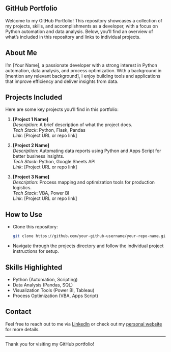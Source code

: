 ## GitHub Portfolio

Welcome to my GitHub Portfolio! This repository showcases a collection of my projects, skills, and accomplishments as a developer, with a focus on Python automation and data analysis. Below, you’ll find an overview of what’s included in this repository and links to individual projects.

## About Me
I’m [Your Name], a passionate developer with a strong interest in Python automation, data analysis, and process optimization. With a background in [mention any relevant background], I enjoy building tools and applications that improve efficiency and deliver insights from data.

## Projects Included
Here are some key projects you’ll find in this portfolio:

1. **[Project 1 Name]**  
   *Description*: A brief description of what the project does.  
   *Tech Stack*: Python, Flask, Pandas  
   *Link*: [Project URL or repo link]  
   
2. **[Project 2 Name]**  
   *Description*: Automating data reports using Python and Apps Script for better business insights.  
   *Tech Stack*: Python, Google Sheets API  
   *Link*: [Project URL or repo link]  
   
3. **[Project 3 Name]**  
   *Description*: Process mapping and optimization tools for production logistics.  
   *Tech Stack*: VBA, Power BI  
   *Link*: [Project URL or repo link]  

## How to Use
- Clone this repository:
    ```bash
    git clone https://github.com/your-github-username/your-repo-name.git
    ```
- Navigate through the projects directory and follow the individual project instructions for setup.

## Skills Highlighted
- Python (Automation, Scripting)
- Data Analysis (Pandas, SQL)
- Visualization Tools (Power BI, Tableau)
- Process Optimization (VBA, Apps Script)

## Contact
Feel free to reach out to me via [LinkedIn](https://www.linkedin.com/in/your-linkedin) or check out my [personal website](https://your-personal-site.com) for more details.

---

Thank you for visiting my GitHub portfolio!
